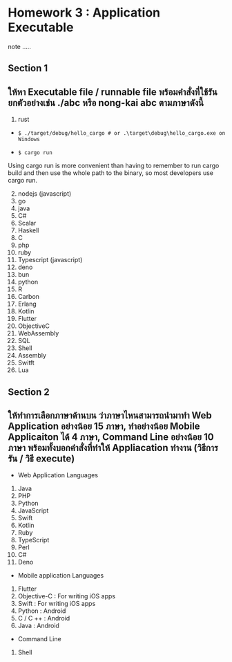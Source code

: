 # Homework 3 : Application Executable 

note .....

Section 1
---
ให้หา Executable file / runnable file พร้อมคำสั่งที่ใช้รัน ยกตัวอย่างเช่น ./abc หรือ nong-kai abc ตามภาษาดังนี้
-

1. rust

- `$ ./target/debug/hello_cargo # or .\target\debug\hello_cargo.exe on Windows`

- `$ cargo run`

Using cargo run is more convenient than having to remember to run cargo build and then use the whole path to the binary, so most developers use cargo run.

2. nodejs (javascript)
3. go
4. java
5. C#
6. Scalar
7. Haskell
8. C
9. php
10. ruby
11. Typescript (javascript)
12. deno
13. bun
14. python
15. R
16. Carbon
17. Erlang
18. Kotlin
19. Flutter
20. ObjectiveC
21. WebAssembly
22. SQL
23. Shell
24. Assembly
25. Switft
26. Lua

Section 2
---

ให้ทำการเลือกภาษาด้านบน ว่าภาษาไหนสามารถนำมาทำ Web Application อย่างน้อย 15 ภาษา, ทำอย่างน้อย Mobile Applicaiton ได้ 4 ภาษา, Command Line อย่างน้อย 10 ภาษา พร้อมทั้งบอกคำสั่งที่ทำให้ Appliacation ทำงาน (วิธีการรัน / วิธี execute)
-

- Web Application Languages

1. Java
2. PHP
3. Python
4. JavaScript
5. Swift
6. Kotlin
7. Ruby
8. TypeScript
9. Perl
10. C#
11. Deno

- Mobile application Languages

1. Flutter
2. Objective-C : For writing iOS apps
3. Swift : For writing iOS apps
4. Python : Android
5. C / C ++ : Android
6. Java : Android

- Command Line

1. Shell